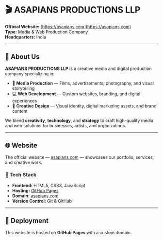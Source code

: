 # 🎬 ASAPIANS PRODUCTIONS LLP

**Official Website:** [https://asapians.com](https://asapians.com)  
**Type:** Media & Web Production Company  
**Headquarters:** India  

---

## 🏢 About Us

**ASAPIANS PRODUCTIONS LLP** is a creative media and digital production company specializing in:

- 🎥 **Media Production** — Films, advertisements, photography, and visual storytelling  
- 💻 **Web Development** — Custom websites, branding, and digital experiences  
- 🎨 **Creative Design** — Visual identity, digital marketing assets, and brand content  

We blend **creativity**, **technology**, and **strategy** to craft high-quality media and web solutions for businesses, artists, and organizations.

---

## 🌐 Website

The official website — [asapians.com](https://asapians.com) — showcases our portfolio, services, and creative work.

### 🔧 Tech Stack
- **Frontend:** HTML5, CSS3, JavaScript  
- **Hosting:** [GitHub Pages](https://asapians.github.io)  
- **Domain:** [asapians.com](https://asapians.com)  
- **Version Control:** Git & GitHub  

---

## 🚀 Deployment

This website is hosted on **GitHub Pages** with a custom domain.
